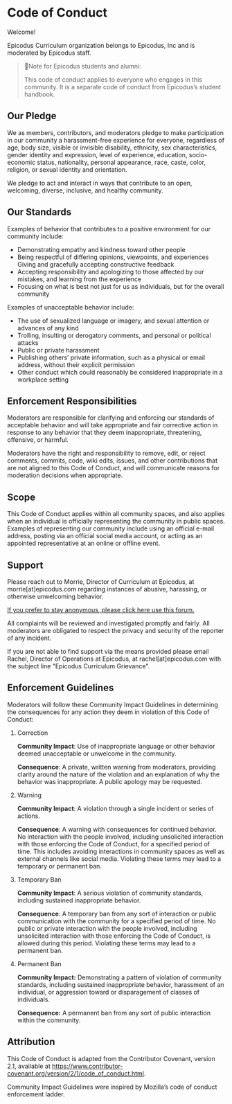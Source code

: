 # Code of Conduct
Welcome!

Epicodus Curriculum organization belongs to Epicodus, Inc and is moderated by Epicodus staff. 


> 👀Note for Epicodus students and alumni:
> 
> This code of conduct applies to everyone who engages in this community. It is a separate code of conduct from Epicodus’s student handbook.
>

## Our Pledge
We as members, contributors, and moderators pledge to make participation in our community a harassment-free experience for everyone, regardless of age, body size, visible or invisible disability, ethnicity, sex characteristics, gender identity and expression, level of experience, education, socio-economic status, nationality, personal appearance, race, caste, color, religion, or sexual identity and orientation.

We pledge to act and interact in ways that contribute to an open, welcoming, diverse, inclusive, and healthy community.

## Our Standards
Examples of behavior that contributes to a positive environment for our community include:

* Demonstrating empathy and kindness toward other people
* Being respectful of differing opinions, viewpoints, and experiences
Giving and gracefully accepting constructive feedback
* Accepting responsibility and apologizing to those affected by our mistakes, and learning from the experience
* Focusing on what is best not just for us as individuals, but for the overall community

Examples of unacceptable behavior include:
* The use of sexualized language or imagery, and sexual attention or advances of any kind
* Trolling, insulting or derogatory comments, and personal or political attacks
* Public or private harassment
* Publishing others’ private information, such as a physical or email address, without their explicit permission
* Other conduct which could reasonably be considered inappropriate in a workplace setting

## Enforcement Responsibilities
Moderators are responsible for clarifying and enforcing our standards of acceptable behavior and will take appropriate and fair corrective action in response to any behavior that they deem inappropriate, threatening, offensive, or harmful.

Moderators have the right and responsibility to remove, edit, or reject comments, commits, code, wiki edits, issues, and other contributions that are not aligned to this Code of Conduct, and will communicate reasons for moderation decisions when appropriate.

## Scope
This Code of Conduct applies within all community spaces, and also applies when an individual is officially representing the community in public spaces. Examples of representing our community include using an official e-mail address, posting via an official social media account, or acting as an appointed representative at an online or offline event.

## Support
Please reach out to Morrie, Director of Curriculum at Epicodus, at morrie[at]epicodus.com regarding instances of abusive, harassing, or otherwise unwelcoming behavior.

[If you prefer to stay anonymous, please click here use this forum.](https://forms.gle/bqWT8dDis7X1fR1z9)

All complaints will be reviewed and investigated promptly and fairly. All moderators are obligated to respect the privacy and security of the reporter of any incident. 

If you are not able to find support via the means provided please email Rachel, Director of Operations at Epicodus, at rachel[at]epicodus.com with the subject line "Epicodus Curriculum Grievance".

## Enforcement Guidelines
Moderators will follow these Community Impact Guidelines in determining the consequences for any action they deem in violation of this Code of Conduct:

1. Correction

    **Community Impact**: Use of inappropriate language or other behavior deemed unacceptable or unwelcome in the community.
    
    **Consequence**: A private, written warning from moderators, providing clarity around the nature of the violation and an explanation of why the behavior was inappropriate. A public apology may be requested.

2. Warning

    **Community Impact**: A violation through a single incident or series of actions.

    **Consequence**: A warning with consequences for continued behavior. No interaction with the people involved, including unsolicited interaction with those enforcing the Code of Conduct, for a specified period of time. This includes avoiding interactions in community spaces as well as external channels like social media. Violating these terms may lead to a temporary or permanent ban.

3. Temporary Ban

    **Community Impact**: A serious violation of community standards, including sustained inappropriate behavior.

    **Consequence**: A temporary ban from any sort of interaction or public communication with the community for a specified period of time. No public or private interaction with the people involved, including unsolicited interaction with those enforcing the Code of Conduct, is allowed during this period. Violating these terms may lead to a permanent ban.

4. Permanent Ban

    **Community Impact:** Demonstrating a pattern of violation of community standards, including sustained inappropriate behavior, harassment of an individual, or aggression toward or disparagement of classes of individuals.

    **Consequence:** A permanent ban from any sort of public interaction within the community.

## Attribution
This Code of Conduct is adapted from the Contributor Covenant, version 2.1, available at https://www.contributor-covenant.org/version/2/1/code_of_conduct.html.

Community Impact Guidelines were inspired by Mozilla’s code of conduct enforcement ladder.
